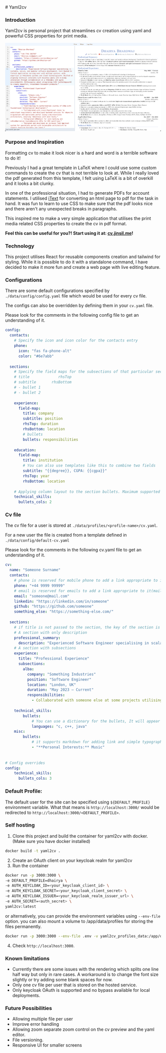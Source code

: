 # Yaml2cv

### Introduction

Yaml2cv is personal project that streamlines cv creation using yaml and powerful CSS properties for print media.

![yaml2cv live editing](yaml2cv.png)

### Purpose and Inspiration

Formatting cv to make it look nicer is a hard and word is a terrible software to do it! 

Previously I had a great template in LaTeX where I could use some custom commands to create the cv that is not terrible to look at. While I really loved the pdf generated from this template, I felt using LaTeX is a bit of overkill and it looks a bit clunky.

In one of the professional situation, I had to generate PDFs for account statements. I utilised [iText](https://mvnrepository.com/artifact/com.itextpdf/html2pdf) for converting an html page to pdf for the task in hand. It was fun to learn to use CSS to make sure that the pdf looks nice and there aren't any unexpected breaks in paragraphs. 

This inspired me to make a very simple application that utilises the print media related CSS properties to create the cv in pdf format.

**Feel this can be useful for you?! Start using it at: [cv.jinsil.me](https://cv.jinsil.me)!**

### Technology

This project utilises React for reusable components creation and tailwind for styling. While it is possible to do it with a standalone command, I have decided to make it more fun and create a web page with live editing feature.

### Configurations

There are some default configurations specified by `./data/config/config.yaml` file which would be used for every cv file.

The configs can also be overridden by defining them in your `cv.yaml` file.

Please look for the comments in the following config file to get an understanding of it.

```yaml
config:
  contacts:
    # Specify the icon and icon color for the contacts entry
    phone:
      icon: "fas fa-phone-alt"
      color: "#6e7abb"

  sections:
    # Specify the field maps for the subsections of that particular section so that they can appear as the following layout
    # title             rhsTop
    # subtitle       rhsBottom
    # - bullet 1
    # - bullet 2

    experience:
      field-map:
        title: company
        subtitle: position
        rhsTop: duration
        rhsBottom: location
        # bullets 
        bullets: responsibilities

    education:
      field-map:
        title: institution
        # You can also use templates like this to combine two fields  
        subtitle: "{{degree}}, CGPA: {{cgpa}}"
        rhsTop: year
        rhsBottom: location

    # Applying column layout to the section bullets. Maximum supported value is 3!
    technical_skills:
      bullets_cols: 2
```

### Cv file
The cv file for a user is stored at `./data/profiles/<profile-name>/cv.yaml`. 

For a new user the file is created from a template defined in `./data/config/default-cv.yaml`

Please look for the comments in the following cv.yaml file to get an understanding of it.
```yaml
cv:
  name: "Someone Surname"
  contacts:
    # phone is reserved for mobile phone to add a link appropriate to it(tel:phone_number) in the cv header
    phone: "+44 9999 99999"
    # email is reserved for emails to add a link appropriate to it(mailto:email_id) in the cv header
    email: "someone@mail.com"
    linkedin: "https://linkedin.com/in/someone"
    github: "https://github.com/someone"
    something_else: "https://something-else.com/"

  sections:
    # if title is not passed to the section, the key of the section is used as title after converting it to Title Case.
    # A section with only description
    professional_summary:
      description: "Experienced Software Engineer specialising in scalable, secure, and modular software development"
    # A section with subsections
    experience:
      title: "Professional Experience"
      subsections:
        alba:
          company: "Something Industries"
          position: "Software Engineer"
          location: "London, UK"
          duration: "May 2023 – Current"
          responsibilities:
            - Collaborated with someone else at some projects utilising some technology that resulted in 9% improvement in operational efficiency.

    technical_skills:
        bullets:
            # You can use a dictionary for the bullets, It will appear as "**Key**:value"
            languages: "c, c++, java"
    misc:
        bullets:
            # it supports markdown for adding link and simple typography!!
            - "**Personal Interests:** Music"        


# Config overrides
config:
    technical_skills:
      bullets_cols: 3
```

### Default Profile:
The default user for the site can be specified using `${DEFAULT_PROFILE}` environment variable. What that means is `http://localhost:3000/` would be redirected to `http://localhost:3000/<DEFAULT_PROFILE>`.

### Self hosting

1. Clone this project and build the container for yaml2cv with docker. (Make sure you have docker installed)

```sh
docker build -t yaml2cv .
```

2. Create an OAuth client on your keycloak realm for yaml2cv
3. Run the container
```sh
docker run -p 3000:3000 \
-e DEFAULT_PROFILE=dhairya \
-e AUTH_KEYCLOAK_ID=<your_keycloak_client_id> \
-e AUTH_KEYCLOAK_SECRET=<your_keycloak_client_secret> \
-e AUTH_KEYCLOAK_ISSUER=<your_keycloak_realm_issuer_url> \
-e AUTH_SECRET=<auth_secret> \
yaml2cv:latest
```

or alternatively, you can provide the environment variables using `--env-file` option. 
you can also mount a volume to /app/data/profiles for storing the files permanently.

```sh
docker run -p 3000:3000 --env-file .env -v yaml2cv_profiles_data:/app/data/profiles -d  yaml2cv:latest
```
4. Check `http://localhost:3000`.

### Known limitations
- Currently there are some issues with the rendering which splits one line half way but only in rare cases. A workaround is to change the font size slightly or try adding some blank spaces for now.
- Only one cv file per user that is stored on the hosted service.
- Only keycloak OAuth is supported and no bypass available for local deployments.

### Future Possibilities
- Allowing multiple file per user
- Improve error handling
- Allowing zoom separate zoom control on the cv preview and the yaml editor.
- File versioning.
- Responsive UI for smaller screens
